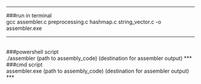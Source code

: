 ***
###run in terminal
<br>
gcc assembler.c preprocessing.c hashmap.c string_vector.c -o assembler.exe
***
<br>
###powershell script
<br>
./assembler (path to assembly_code) (destination for assembler output)
***
<br>
###cmd script
<br>
assembler.exe (path to assembly_code) (destination for assembler output)
***